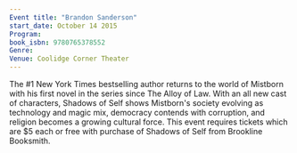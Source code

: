 ```yaml
---
Event title: "Brandon Sanderson"
start_date: October 14 2015
Program: 
book_isbn: 9780765378552
Genre: 
Venue: Coolidge Corner Theater
---
```

The #1 New York Times bestselling author returns to the world of Mistborn with his first novel in the series since The Alloy of Law. With an all new cast of characters, Shadows of Self shows Mistborn's society evolving as technology and magic mix, democracy contends with corruption, and religion becomes a growing cultural force. This event requires tickets which are $5 each or free with purchase of Shadows of Self from Brookline Booksmith.